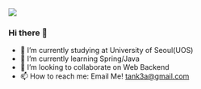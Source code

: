 <img src="https://capsule-render.vercel.app/api?type=cylinder&color=0:f7d794,100:f5cd79&text=안녕하세요&fontAlignY=55&animation=fadeIn">

### Hi there 👋


- 🏫 I’m currently studying at University of Seoul(UOS) 
- 🌱 I’m currently learning Spring/Java
- 👯 I’m looking to collaborate on Web Backend
- 📫 How to reach me: Email Me! tank3a@gmail.com
